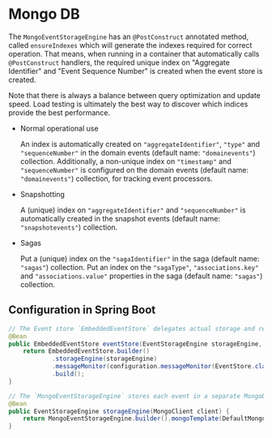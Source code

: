 # Mongo DB

The `MongoEventStorageEngine` has an `@PostConstruct` annotated method,
 called `ensureIndexes` which will generate the indexes required for correct operation. 
That means, when running in a container that automatically calls `@PostConstruct` handlers,
 the required unique index on "Aggregate Identifier" and "Event Sequence Number" is created when the event store is created.

Note that there is always a balance between query optimization and update speed. 
Load testing is ultimately the best way to discover which indices provide the best performance.

* Normal operational use

  An index is automatically created on `"aggregateIdentifier"`, `"type"` and `"sequenceNumber"` in the domain events 
   \(default name: `"domainevents"`\) collection.
  Additionally, a non-unique index on `"timestamp"` and `"sequenceNumber"` is configured on the domain events 
   \(default name: `"domainevents"`\) collection, for tracking event processors.
* Snapshotting

  A \(unique\) index on `"aggregateIdentifier"` and `"sequenceNumber"` is automatically created in the snapshot events 
   \(default name: `"snapshotevents"`\) collection.
* Sagas

  Put a \(unique\) index on the `"sagaIdentifier"` in the saga \(default name: `"sagas"`\) collection.
  Put an index on the `"sagaType"`, `"associations.key"` and `"associations.value"` properties in the saga 
   \(default name: `"sagas"`\) collection.

## Configuration in Spring Boot

```java
// The Event store `EmbeddedEventStore` delegates actual storage and retrieval of events to an `EventStorageEngine`.
@Bean
public EmbeddedEventStore eventStore(EventStorageEngine storageEngine, AxonConfiguration configuration) {
    return EmbeddedEventStore.builder()
            .storageEngine(storageEngine)
            .messageMonitor(configuration.messageMonitor(EventStore.class, "eventStore"))
            .build();
}

// The `MongoEventStorageEngine` stores each event in a separate MongoDB document
@Bean
public EventStorageEngine storageEngine(MongoClient client) {
    return MongoEventStorageEngine.builder().mongoTemplate(DefaultMongoTemplate.builder().mongoDatabase(client).build()).build();
}
```
